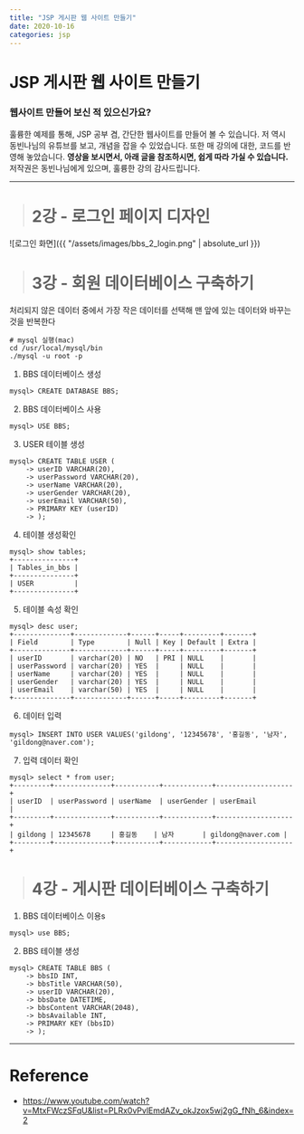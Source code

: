 ```yaml
---
title: "JSP 게시판 웹 사이트 만들기"
date: 2020-10-16
categories: jsp
---
```


# JSP 게시판 웹 사이트 만들기
### 웹사이트 만들어 보신 적 있으신가요?

훌륭한 예제를 통해, JSP 공부 겸, 간단한 웹사이트를 만들어 볼 수 있습니다. 저 역시 동빈나님의 유튜브를 보고, 개념을 잡을 수 있었습니다. 또한 매 강의에 대한, 코드를 반영해 놓았습니다. **영상을 보시면서, 아래 글을 참조하시면, 쉽게 따라 가실 수 있습니다.** 저작권은 동빈나님에게 있으며, 훌륭한 강의 감사드립니다.

***

># 2강 - 로그인 페이지 디자인

![로그인 화면]({{ "/assets/images/bbs_2_login.png" | absolute_url }})

># 3강 - 회원 데이터베이스 구축하기

처리되지 않은 데이터 중에서 가장 작은 데이터를 선택해 맨 앞에 있는 데이터와 바꾸는 것을 반복한다

```
# mysql 실행(mac)
cd /usr/local/mysql/bin
./mysql -u root -p
```

1. BBS 데이터베이스 생성

```
mysql> CREATE DATABASE BBS;
```
2. BBS 데이터베이스 사용

```
mysql> USE BBS;
```
3. USER 테이블 생성

```
mysql> CREATE TABLE USER (
    -> userID VARCHAR(20),
    -> userPassword VARCHAR(20),
    -> userName VARCHAR(20),
    -> userGender VARCHAR(20),
    -> userEmail VARCHAR(50),
    -> PRIMARY KEY (userID)
    -> );
```
4. 테이블 생성확인

```
mysql> show tables;
+---------------+
| Tables_in_bbs |
+---------------+
| USER          |
+---------------+
```

5. 테이블 속성 확인

```
mysql> desc user;
+--------------+-------------+------+-----+---------+-------+
| Field        | Type        | Null | Key | Default | Extra |
+--------------+-------------+------+-----+---------+-------+
| userID       | varchar(20) | NO   | PRI | NULL    |       |
| userPassword | varchar(20) | YES  |     | NULL    |       |
| userName     | varchar(20) | YES  |     | NULL    |       |
| userGender   | varchar(20) | YES  |     | NULL    |       |
| userEmail    | varchar(50) | YES  |     | NULL    |       |
+--------------+-------------+------+-----+---------+-------+
```

6. 데이터 입력

```
mysql> INSERT INTO USER VALUES('gildong', '12345678', '홍길동', '남자', 'gildong@naver.com');
```

7. 입력 데이터 확인

```
mysql> select * from user;
+---------+--------------+-----------+------------+-------------------+
| userID  | userPassword | userName  | userGender | userEmail         |
+---------+--------------+-----------+------------+-------------------+
| gildong | 12345678     | 홍길동    | 남자       | gildong@naver.com |
+---------+--------------+-----------+------------+-------------------+
```

># 4강 - 게시판 데이터베이스 구축하기

1. BBS 데이터베이스 이용s

```
mysql> use BBS;
```
2. BBS 테이블 생성

```
mysql> CREATE TABLE BBS (
    -> bbsID INT,
    -> bbsTitle VARCHAR(50),
    -> userID VARCHAR(20),
    -> bbsDate DATETIME,
    -> bbsContent VARCHAR(2048),
    -> bbsAvailable INT,
    -> PRIMARY KEY (bbsID)
    -> );
```

___
# Reference
* https://www.youtube.com/watch?v=MtxFWczSFqU&list=PLRx0vPvlEmdAZv_okJzox5wj2gG_fNh_6&index=2
